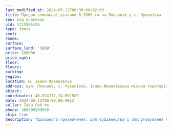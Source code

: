 ```yaml
---
last_modified_at: 2024-05-12T00:00:00+02:00
title: Продаж земельної ділянки 0.3969 га на Польовій у с. Чукалівка
seo: від власника
uid: 1715506126
type: Земля
rent:
rooms:
surface:
surface_land: '3969'
price: $80000
price_sqmt:
floor:
floors:
parking:
region:
location: м. Івано-Франківськ
address: вул. Польова, с. Чукалівка, Івано-Франківська міська територіальна громада
object:
coordinates: 48.874112,24.691589
date: 2024-05-12T00:00:00.001Z
seller: Іван Лаб'як
phone: 380509289858
skip: true
description: "Цільового призначення: для будівництва і обслуговування житлового будинку, господарських будівель і споруд (присадибна ділянка), кадастровий номер: 2625888301:01:001:1166"
---
```

